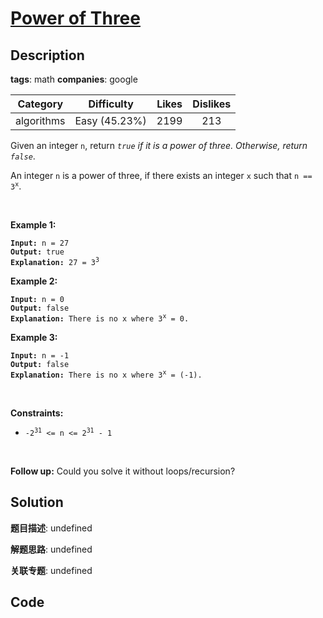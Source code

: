 # [Power of Three](https://leetcode.com/problems/power-of-three/description/)

## Description

**tags**: math
**companies**: google

| Category | Difficulty | Likes | Dislikes |
| :------: | :--------: | :---: | :------: |
| algorithms | Easy (45.23%) | 2199 | 213 |

<p>Given an integer <code>n</code>, return <em><code>true</code> if it is a power of three. Otherwise, return <code>false</code></em>.</p>

<p>An integer <code>n</code> is a power of three, if there exists an integer <code>x</code> such that <code>n == 3<sup>x</sup></code>.</p>

<p>&nbsp;</p>
<p><strong class="example">Example 1:</strong></p>

<pre><code><strong>Input:</strong> n = 27
<strong>Output:</strong> true
<strong>Explanation:</strong> 27 = 3<sup>3</sup></code></pre>

<p><strong class="example">Example 2:</strong></p>

<pre><code><strong>Input:</strong> n = 0
<strong>Output:</strong> false
<strong>Explanation:</strong> There is no x where 3<sup>x</sup> = 0.</code></pre>

<p><strong class="example">Example 3:</strong></p>

<pre><code><strong>Input:</strong> n = -1
<strong>Output:</strong> false
<strong>Explanation:</strong> There is no x where 3<sup>x</sup> = (-1).</code></pre>

<p>&nbsp;</p>
<p><strong>Constraints:</strong></p>

<ul>
	<li><code>-2<sup>31</sup> &lt;= n &lt;= 2<sup>31</sup> - 1</code></li>
</ul>

<p>&nbsp;</p>
<strong>Follow up:</strong> Could you solve it without loops/recursion?


## Solution

**题目描述**: undefined

**解题思路**: undefined

**关联专题**: undefined

## Code